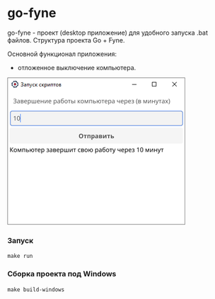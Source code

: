 # go-fyne

go-fyne - проект (desktop приложение) для удобного запуска .bat файлов. Структура проекта Go + Fyne.

Основной функционал приложения:

* отложенное выключение компьютера.

![img.png](public/desktopApp.png)

### Запуск

```shell
make run
```

### Сборка проекта под Windows

```shell
make build-windows
```